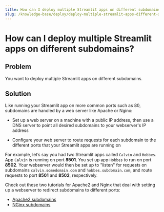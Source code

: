 ```yaml
---
title: How can I deploy multiple Streamlit apps on different subdomains?
slug: /knowledge-base/deploy/deploy-multiple-streamlit-apps-different-subdomains
---
```


# How can I deploy multiple Streamlit apps on different subdomains?

## Problem

You want to deploy multiple Streamlit apps on different subdomains.

## Solution

Like running your Streamlit app on more common ports such as 80, subdomains are handled by a web server like Apache or Nginx:

- Set up a web server on a machine with a public IP address, then use a DNS server to point all desired subdomains to your webserver's IP address

- Configure your web server to route requests for each subdomain to the different ports that your Streamlit apps are running on

For example, let’s say you had two Streamlit apps called `Calvin` and `Hobbes`. App `Calvin` is running on port **8501**. You set up app `Hobbes` to run on port **8502**. Your webserver would then be set up to "listen" for requests on subdomains `calvin.somedomain.com` and `hobbes.subdomain.com`, and route requests to port **8501** and **8502**, respectively.

Check out these two tutorials for Apache2 and Nginx that deal with setting up a webserver to redirect subdomains to different ports:

- [Apache2 subdomains](https://stackoverflow.com/questions/8541182/apache-redirect-to-another-port)
- [NGinx subdomains](https://gist.github.com/soheilhy/8b94347ff8336d971ad0)
